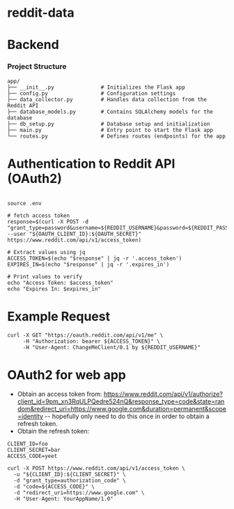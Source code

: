 # reddit-data

# Backend

### Project Structure

```shell
app/
├── __init__.py               # Initializes the Flask app
├── config.py                 # Configuration settings
├── data_collector.py         # Handles data collection from the Reddit API
├── database_models.py        # Contains SQLAlchemy models for the database
├── db_setup.py               # Database setup and initialization
├── main.py                   # Entry point to start the Flask app
└── routes.py                 # Defines routes (endpoints) for the app
```

# Authentication to Reddit API (OAuth2)

```shell

source .env

# fetch access token
response=$(curl -X POST -d "grant_type=password&username=${REDDIT_USERNAME}&password=${REDDIT_PASSWORD}" --user "${OAUTH_CLIENT_ID}:${OAUTH_SECRET}" https://www.reddit.com/api/v1/access_token)

# Extract values using jq
ACCESS_TOKEN=$(echo "$response" | jq -r '.access_token')
EXPIRES_IN=$(echo "$response" | jq -r '.expires_in')

# Print values to verify
echo "Access Token: $access_token"
echo "Expires In: $expires_in"
```

# Example Request

```shell
curl -X GET "https://oauth.reddit.com/api/v1/me" \
     -H "Authorization: bearer ${ACCESS_TOKEN}" \
     -H "User-Agent: ChangeMeClient/0.1 by ${REDDIT_USERNAME}"
```

# OAuth2 for web app

- Obtain an access token from:  https://www.reddit.com/api/v1/authorize?client_id=9pm_xn3RqULPQedre524nQ&response_type=code&state=random&redirect_uri=https://www.google.com&duration=permanent&scope=identity -- hopefully only need to do this once in order to obtain a refresh token.
- Obtain the refresh token:

```shell
CLIENT_ID=foo
CLIENT_SECRET=bar
ACCESS_CODE=yeet

curl -X POST https://www.reddit.com/api/v1/access_token \
  -u "${CLIENT_ID}:${CLIENT_SECRET}" \
  -d "grant_type=authorization_code" \
  -d "code=${ACCESS_CODE}" \
  -d "redirect_uri=https://www.google.com" \
  -H "User-Agent: YourAppName/1.0"
```